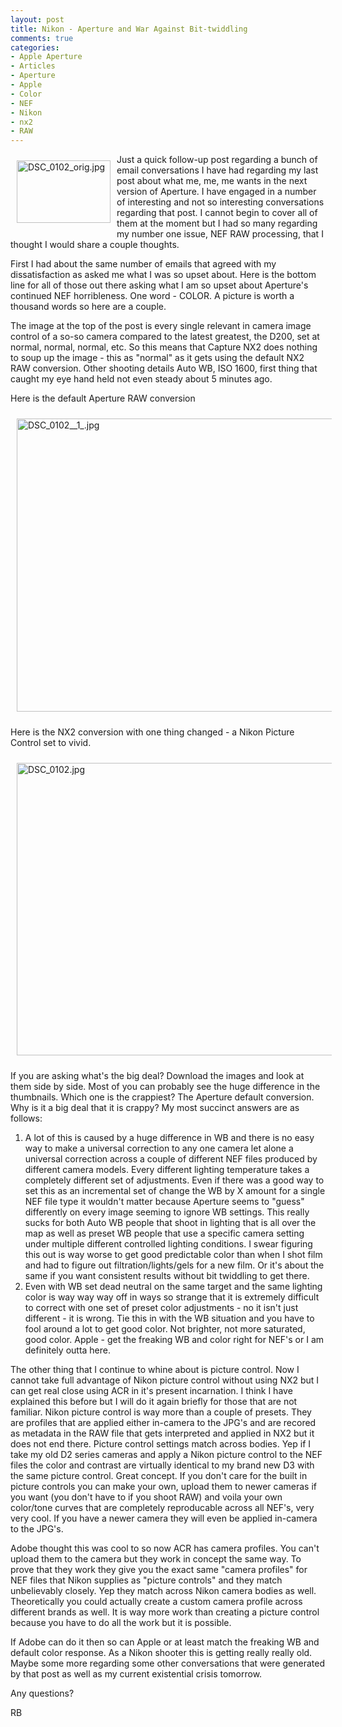 ```yaml
---
layout: post
title: Nikon - Aperture and War Against Bit-twiddling
comments: true
categories:
- Apple Aperture
- Articles
- Aperture
- Apple
- Color
- NEF
- Nikon
- nx2
- RAW
---
```

<a rel="lightbox" href="/wp-content/uploads/2009/05/DSC_0102_orig.jpg"><img title="DSC_0102_orig.jpg" src="/wp-content/uploads/2009/05/.thumbs/.DSC_0102_orig.jpg" border="0" alt="DSC_0102_orig.jpg" hspace="10" vspace="10" width="150" height="100" align="left" /></a>Just a quick follow-up post regarding a bunch of email conversations I have had regarding my last post about what me, me, me wants in the next version of Aperture. I have engaged in a number of interesting and not so interesting conversations regarding that post. I cannot begin to cover all of them at the moment but I had so many regarding my number one issue, NEF RAW processing, that I thought I would share a couple thoughts.

First I had about the same number of emails that agreed with my dissatisfaction as asked me what I was so upset about. Here is the bottom line for all of those out there asking what I am so upset about Aperture's continued NEF horribleness. One word - COLOR. A picture is worth a thousand words so here are a couple.

The image at the top of the post is every single relevant in camera image control of a so-so camera compared to the latest greatest, the D200, set at normal, normal, normal, etc. So this means that Capture NX2 does nothing to soup up the image - this as "normal" as it gets using the default NX2 RAW conversion. Other shooting details Auto WB, ISO 1600, first thing that caught my eye hand held not even steady about 5 minutes ago.

Here is the default Aperture RAW conversion

<img title="DSC_0102__1_.jpg" src="/wp-content/uploads/2009/05/DSC_0102__1_.jpg" border="0" alt="DSC_0102__1_.jpg" hspace="10" vspace="10" width="700" height="469" />

Here is the NX2 conversion with one thing changed - a Nikon Picture Control set to vivid.

<img title="DSC_0102.jpg" src="/wp-content/uploads/2009/05/DSC_0102.jpg" border="0" alt="DSC_0102.jpg" hspace="10" vspace="10" width="700" height="468" />

If you are asking what's the big deal? Download the images and look at them side by side. Most of you can probably see the huge difference in the thumbnails. Which one is the crappiest? The Aperture default conversion. Why is it a big deal that it is crappy? My most succinct answers are as follows:
<ol>
	<li>A lot of this is caused by a huge difference in WB and there is no easy way to make a universal correction to any one camera let alone a universal correction across a couple of different NEF files produced by different camera models. Every different lighting temperature takes a completely different set of adjustments. Even if there was a good way to set this as an incremental set of change the WB by X amount for a single NEF file type it wouldn't matter because Aperture seems to "guess" differently on every image seeming to ignore WB settings. This really sucks for both Auto WB people that shoot in lighting that is all over the map as well as preset WB people that use a specific camera setting under multiple different controlled lighting conditions. I swear figuring this out is way worse to get good predictable color than when I shot film and had to figure out filtration/lights/gels for a new film. Or it's about the same if you want consistent results without bit twiddling to get there.</li>
	<li>Even with WB set dead neutral on the same target and the same lighting color is way way way off in ways so strange that it is extremely difficult to correct with one set of preset color adjustments - no it isn't just different - it is wrong. Tie this in with the WB situation and you have to fool around a lot to get good color. Not brighter, not more saturated, good color. Apple - get the freaking WB and color right for NEF's or I am definitely outta here.</li>
</ol>
The other thing that I continue to whine about is picture control. Now I cannot take full advantage of Nikon picture control without using NX2 but I can get real close using ACR in it's present incarnation. I think I have explained this before but I will do it again briefly for those that are not familiar. Nikon picture control is way more than a couple of presets. They are profiles that are applied either in-camera to the JPG's and are recored as metadata in the RAW file that gets interpreted and applied in NX2 but it does not end there. Picture control settings match across bodies. Yep if I take my old D2 series cameras and apply a Nikon picture control to the NEF files the color and contrast are virtually identical to my brand new D3 with the same picture control. Great concept. If you don't care for the built in picture controls you can make your own, upload them to newer cameras if you want (you don't have to if you shoot RAW) and voila your own color/tone curves that are completely reproducable across all NEF's, very very cool. If you have a newer camera they will even be applied in-camera to the JPG's.

Adobe thought this was cool to so now ACR has camera profiles. You can't upload them to the camera but they work in concept the same way. To prove that they work they give you the exact same "camera profiles" for NEF files that Nikon supplies as "picture controls" and they match unbelievably closely. Yep they match across Nikon camera bodies as well. Theoretically you could actually create a custom camera profile across different brands as well. It is way more work than creating a picture control because you have to do all the work but it is possible.

If Adobe can do it then so can Apple or at least match the freaking WB and default color response. As a Nikon shooter this is getting really really old. Maybe some more regarding some other conversations that were generated by that post as well as my current existential crisis tomorrow.

Any questions?

RB